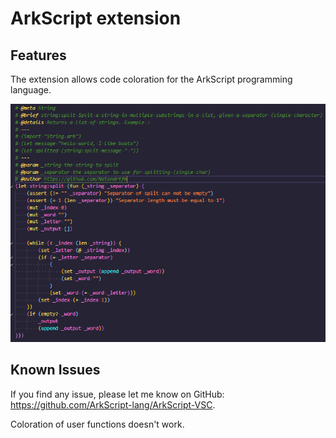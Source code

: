 # ArkScript extension

## Features

The extension allows code coloration for the ArkScript programming language.

![coloration](images/coloration.png)

## Known Issues

If you find any issue, please let me know on GitHub: https://github.com/ArkScript-lang/ArkScript-VSC.

Coloration of user functions doesn't work.